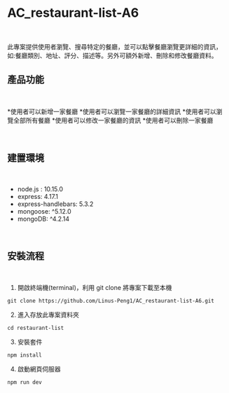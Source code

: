 # AC_restaurant-list-A6

<br>

此專案提供使用者瀏覽、搜尋特定的餐廳，並可以點擊餐廳瀏覽更詳細的資訊，如:餐廳類別、地址、評分、描述等。另外可額外新增、刪除和修改餐廳資料。

## 產品功能

<br>

*使用者可以新增一家餐廳
*使用者可以瀏覽一家餐廳的詳細資訊
*使用者可以瀏覽全部所有餐廳
*使用者可以修改一家餐廳的資訊
*使用者可以刪除一家餐廳

<br>

## 建置環境

<br>

* node.js : 10.15.0
* express: 4.17.1
* express-handlebars: 5.3.2
* mongoose: ^5.12.0
* mongoDB: ^4.2.14

<br>

## 安裝流程

<br>

1. 開啟終端機(terminal)，利用 git clone 將專案下載至本機
```
git clone https://github.com/Linus-Peng1/AC_restaurant-list-A6.git
```
2. 進入存放此專案資料夾
```
cd restaurant-list
```
3. 安裝套件
```
npm install
```
4. 啟動網頁伺服器
```
npm run dev
```
